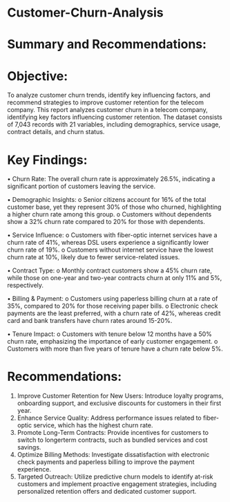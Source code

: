 # Customer-Churn-Analysis

# Summary and Recommendations:

# Objective:
To analyze customer churn trends, identify key influencing factors, and recommend strategies to
improve customer retention for the telecom company.
This report analyzes customer churn in a telecom company, identifying key factors influencing
customer retention. The dataset consists of 7,043 records with 21 variables, including
demographics, service usage, contract details, and churn status.

# Key Findings:
• Churn Rate: The overall churn rate is approximately 26.5%, indicating a significant
portion of customers leaving the service.

• Demographic Insights:
o Senior citizens account for 16% of the total customer base, yet they represent
30% of those who churned, highlighting a higher churn rate among this group.
o Customers without dependents show a 32% churn rate compared to 20% for those with dependents.

• Service Influence:
o Customers with fiber-optic internet services have a churn rate of 41%, whereas
DSL users experience a significantly lower churn rate of 19%.
o Customers without internet service have the lowest churn rate at 10%, likely due
to fewer service-related issues.

• Contract Type:
o Monthly contract customers show a 45% churn rate, while those on one-year and
two-year contracts churn at only 11% and 5%, respectively.

• Billing & Payment:
o Customers using paperless billing churn at a rate of 35%, compared to 20% for
those receiving paper bills.
o Electronic check payments are the least preferred, with a churn rate of 42%,
whereas credit card and bank transfers have churn rates around 15-20%.

• Tenure Impact:
o Customers with tenure below 12 months have a 50% churn rate, emphasizing the
importance of early customer engagement.
o Customers with more than five years of tenure have a churn rate below 5%.

# Recommendations:
1. Improve Customer Retention for New Users: Introduce loyalty programs, onboarding
support, and exclusive discounts for customers in their first year.
2. Enhance Service Quality: Address performance issues related to fiber-optic service,
which has the highest churn rate.
3. Promote Long-Term Contracts: Provide incentives for customers to switch to longerterm contracts, such as bundled services and cost savings.
4. Optimize Billing Methods: Investigate dissatisfaction with electronic check payments
and paperless billing to improve the payment experience.
5. Targeted Outreach: Utilize predictive churn models to identify at-risk customers and
implement proactive engagement strategies, including personalized retention offers and
dedicated customer support.
